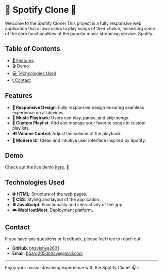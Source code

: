 # 🎵 Spotify Clone 🎵

Welcome to the Spotify Clone! This project is a fully responsive web application that allows users to play songs of their choice, mimicking some of the core functionalities of the popular music streaming service, Spotify.

## Table of Contents
- [🎸 Features](#features)
- [🎬 Demo](#demo)
- [💻 Technologies Used](#technologies-used)
- [📞 Contact](#contact)

## Features

- **📱 Responsive Design**: Fully responsive design ensuring seamless experience on all devices.
- **🎵 Music Playback**: Users can play, pause, and skip songs.
- **📂 Custom Playlist**: Add and manage your favorite songs in custom playlists.
- **🔊 Volume Control**: Adjust the volume of the playback.
- **🎨 Modern UI**: Clean and intuitive user interface inspired by Spotify.

## Demo

Check out the live demo [here](https://bhavishya2601.freewebhostmost.com/). 🚀

## Technologies Used

- **🌐 HTML**: Structure of the web pages.
- **🎨 CSS**: Styling and layout of the application.
- **⚙️ JavaScript**: Functionality and interactivity of the app.
- **☁️ WebHostMost**: Deployment platform.

## Contact

If you have any questions or feedback, please feel free to reach out:

- **GitHub**: [bhavishya2601](https://github.com/bhavishya2601)
- **Email**: [bgarg2050bhav@gmail.com](mailto:bgarg2050bhav@gmail.com)

---

Enjoy your music streaming experience with the Spotify Clone! 🎧🎶
